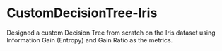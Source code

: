 # CustomDecisionTree-Iris
Designed a custom Decision Tree from scratch on the Iris dataset using Information Gain (Entropy) and Gain Ratio as the metrics.
